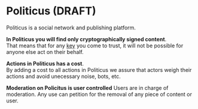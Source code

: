 # Politicus (DRAFT)

Politicus is a social network and publishing platform.

**In Politicus you will find only cryptographically signed content**.  
That means that for any [key]() you come to trust, it will not be possible for anyone else act on their behalf.

**Actions in Politicus has a cost**.  
By adding a cost to all actions in Politicus we assure that actors weigh their actions and avoid unecessary noise, bots, etc. 

**Moderation on Policitus is user controlled**
Users are in charge of moderation. Any use can petition for the removal of any piece of content or user.
